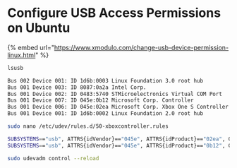 # Configure USB Access Permissions on Ubuntu

{% embed url="https://www.xmodulo.com/change-usb-device-permission-linux.html" %}



```bash
lsusb
```



```bash
Bus 002 Device 001: ID 1d6b:0003 Linux Foundation 3.0 root hub
Bus 001 Device 003: ID 8087:0a2a Intel Corp. 
Bus 001 Device 002: ID 0483:5740 STMicroelectronics Virtual COM Port
Bus 001 Device 007: ID 045e:0b12 Microsoft Corp. Controller
Bus 001 Device 006: ID 045e:02ea Microsoft Corp. Xbox One S Controller
Bus 001 Device 001: ID 1d6b:0002 Linux Foundation 2.0 root hub
```



```bash
sudo nano /etc/udev/rules.d/50-xboxcontroller.rules
```



```bash
SUBSYSTEMS=="usb", ATTRS{idVendor}=="045e", ATTRS{idProduct}=="02ea", GROUP="users", MODE="0666"
SUBSYSTEMS=="usb", ATTRS{idVendor}=="045e", ATTRS{idProduct}=="0b12", GROUP="users", MODE="0666"
```



```bash
sudo udevadm control --reload
```



